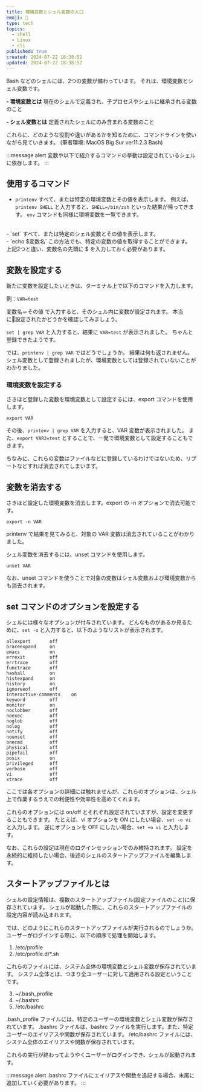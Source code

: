 ```yaml
---
title: 環境変数とシェル変数の入口
emoji: 🍭
type: tech
topics:
  - shell
  - Linux
  - cli
published: true
created: 2024-07-22 18:38:52
updated: 2024-07-22 18:38:52
---
```

Bash などのシェルには、2つの変数が備わっています。
それは、環境変数とシェル変数です。

**- 環境変数とは**
現在のシェルで定義され、子プロセスやシェルに継承される変数のこと

**- シェル変数とは**
定義されたシェルにのみ含まれる変数のこと


これらに、どのような役割や違いがあるかを知るために、コマンドラインを使いながら見ていきます。
(筆者環境: MacOS Big Sur ver11.2.3 Bash)

:::message alert
変数や以下で紹介するコマンドの挙動は設定されているシェルに依存します。
:::

## 使用するコマンド
- `printenv`
すべて、または特定の環境変数とその値を表示します。
例えば、`printenv SHELL` と入力すると、`SHELL=/bin/zsh` といった結果が帰ってきます。
`env` コマンドも同様に環境変数を一覧できます。
<br>
- `set`
すべて、または特定のシェル変数とその値を表示します。
<br>
- `echo $変数名`
この方法でも、特定の変数の値を取得することができます。
上記2つと違い、変数名の先頭に $ を入力しておく必要があります。

## 変数を設定する
新たに変数を設定したいときは、ターミナル上で以下のコマンドを入力します。

例：`VAR=test`

変数名＝その値 で入力すると、そのシェル内に変数が設定されます。
本当に設定されたかどうかを確認してみましょう。

`set | grep VAR` と入力すると、結果に `VAR=test` が表示されました。
ちゃんと登録できたようです。

では、`printenv | grep VAR` ではどうでしょうか。
結果は何も返されません。
シェル変数として登録されましたが、環境変数としては登録されていないことがわかりました。

### 環境変数を設定する

さきほど登録した変数を環境変数として設定するには、export コマンドを使用します。

`export VAR`

その後、`printenv | grep VAR` を入力すると、VAR 変数が表示されました。
また、`export VAR2=test` とすることで、一発で環境変数として設定することもできます。

ちなみに、これらの変数はファイルなどに登録しているわけではないため、リブートなどすれば消去されてしまいます。

## 変数を消去する
さきほど設定した環境変数を消去します。export の -n オプションで消去可能です。

`export -n VAR`

printenv で結果を見てみると、対象の VAR 変数は消去されていることがわかりました。

シェル変数を消去するには、unset コマンドを使用します。

`unset VAR`

なお、unset コマンドを使うことで対象の変数はシェル変数および環境変数からも消去されます。


## set コマンドのオプションを設定する

シェルには様々なオプションが付与されています。
どんなものがあるか見るために、`set -o` と入力すると、以下のようなリストが表示されます。

```
allexport      	off
braceexpand    	on
emacs          	on
errexit        	off
errtrace       	off
functrace      	off
hashall        	on
histexpand     	on
history        	on
ignoreeof      	off
interactive-comments	on
keyword        	off
monitor        	on
noclobber      	off
noexec         	off
noglob         	off
nolog          	off
notify         	off
nounset        	off
onecmd         	off
physical       	off
pipefail       	off
posix          	on
privileged     	off
verbose        	off
vi             	off
xtrace         	off
```

ここでは各オプションの詳細には触れませんが、これらのオプションは、シェル上で作業するうえでの利便性や効率性を高めてくれます。

これらのオプションには on/off とそれぞれ設定されていますが、設定を変更することもできます。
たとえば、vi オプションを ON にしたい場合、`set -o vi` と入力します。
逆にオプションを OFF にしたい場合、`set +o vi` と入力します。

なお、これらの設定は現在のログインセッションでのみ維持されます。
設定を永続的に維持したい場合、後述のシェルのスタートアップファイルを編集します。

## スタートアップファイルとは
シェルの設定情報は、複数のスタートアップファイル(設定ファイルのこと)に保存されています。
シェルが起動した際に、これらのスタートアップファイルの設定内容が読み込まれます。
<!-- なお、スタートアップファイルの場所はOSによっても異なります。 -->
<!-- 例えば、MacOS ではホームディレクトリに隠しファイルとして格納されていますし、Linux では /etc/ 直下に格納されています。 -->

では、どのようにこれらのスタートアップファイルが実行されるのでしょうか。
ユーザーがログインする際に、以下の順序で処理を開始します。


1. /etc/profile
2. /etc/profile.d/*.sh

これらのファイルには、システム全体の環境変数とシェル変数が保存されています。
システム全体とは、つまり全ユーザーに対して適用される設定ということです。


3. ~/.bash_profile
4. ~/.bashrc
5. /etc/bashrc

.bash_profile ファイルには、特定のユーザーの環境変数とシェル変数が保存されています。
.bashrc ファイルは、bashrc ファイルを実行します。また、特定ユーザーのエイリアスや関数が保存されています。
/etc/bashrc ファイルには、システム全体のエイリアスや関数が保存されています。

これらの実行が終わってようやくユーザーがログインでき、シェルが起動されます。

:::message alert
.bashrc ファイルにエイリアスや関数を追記する場合、末尾に追加していく必要があります。
:::
